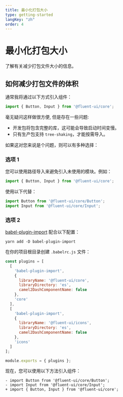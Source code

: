 ```yaml
---
title: 最小化打包大小
type: getting-started
langKey: "zh"
order: 4
---
```


# 最小化打包大小

<p class="description">了解有关减少打包文件大小的信息。</p>

## 如何减少打包文件的体积

通常我将通过以下方式引入组件：

```js
import { Button, Input } from '@fluent-ui/core';
```

毫无疑问这样做很方便, 但是存在一些问题:

- 开发包将包含完整的库，这可能会导致启动时间变慢。
- 只有生产包支持 `tree-shaking`，才能按需导入。

如果这对您来说是个问题，则可以有多种选择：

### 选项 1

您可以使用路径导入来避免引入未使用的模块。例如：

```js
import { Button, Input } from '@fluent-ui/core';
```

使用以下代替：

```js
import Button from '@fluent-ui/core/Button';
import Input from '@fluent-ui/core/Input';
```

### 选项 2

[babel-plugin-import](https://github.com/ant-design/babel-plugin-import) 配合以下配置：

```shell
yarn add -D babel-plugin-import
```

在你的项目根目录创建 `.babelrc.js` 文件：

```js
const plugins = [
  [
    'babel-plugin-import',
    {
      libraryName: '@fluent-ui/core',
      libraryDirectory: 'es',
      camel2DashComponentName: false
    },
    'core'
  ],
  [
    'babel-plugin-import',
    {
      libraryName: '@fluent-ui/icons',
      libraryDirectory: 'es',
      camel2DashComponentName: false
    },
    'icons'
  ]
];

module.exports = { plugins };
```

现在，您可以使用以下方法引入组件：

```git
- import Button from '@fluent-ui/core/Button';
- import Input from '@fluent-ui/core/Input';
+ import { Button, Input } from '@fluent-ui/core';
```
